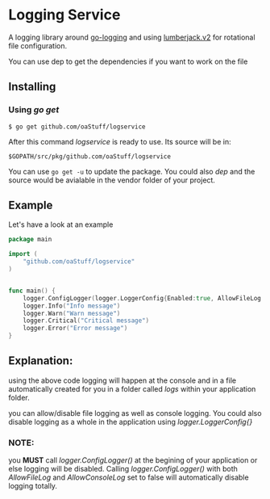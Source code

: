 Logging Service
================

A logging library around [go-logging](https://github.com/op/go-logging) 
and using [lumberjack.v2](http://gopkg.in/natefinch/lumberjack.v2) for rotational file configuration.

You can use dep to get the dependencies if you want to work on the file

## Installing

### Using *go get*

    $ go get github.com/oaStuff/logservice

After this command *logservice* is ready to use. Its source will be in:

    $GOPATH/src/pkg/github.com/oaStuff/logservice

You can use `go get -u` to update the package.
You could also *dep* and the source would be avialable in the vendor folder of your project.


## Example

Let's have a look at an example 

```go
package main

import (
    "github.com/oaStuff/logservice"
)


func main() {
	logger.ConfigLogger(logger.LoggerConfig{Enabled:true, AllowFileLog:true, AllowConsoleLog:true})
	logger.Info("Info message")
	logger.Warn("Warn message")
	logger.Critical("Critical message")
	logger.Error("Error message")
}
```

## Explanation:
using the above code logging will happen at the console and in a file automatically created for you in a folder
called *logs* within your application folder.

you can allow/disable  file logging as well as console logging. You could also disable logging as
a whole in the application using *logger.LoggerConfig{}*

### NOTE:

you **MUST** call *logger.ConfigLogger()* at the begining of your application or else logging will be disabled.
Calling *logger.ConfigLogger()* with both *AllowFileLog* and *AllowConsoleLog* set to false will automatically disable
logging totally.